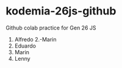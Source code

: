 # kodemia-26js-github

Github colab practice for Gen 26 JS
1. Alfredo
2.-Marin
3. Eduardo
2. Marin
3. Lenny
